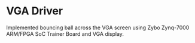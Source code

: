 # VGA Driver
Implemented bouncing ball across the VGA screen using Zybo Zynq-7000 ARM/FPGA SoC Trainer Board and VGA display.
